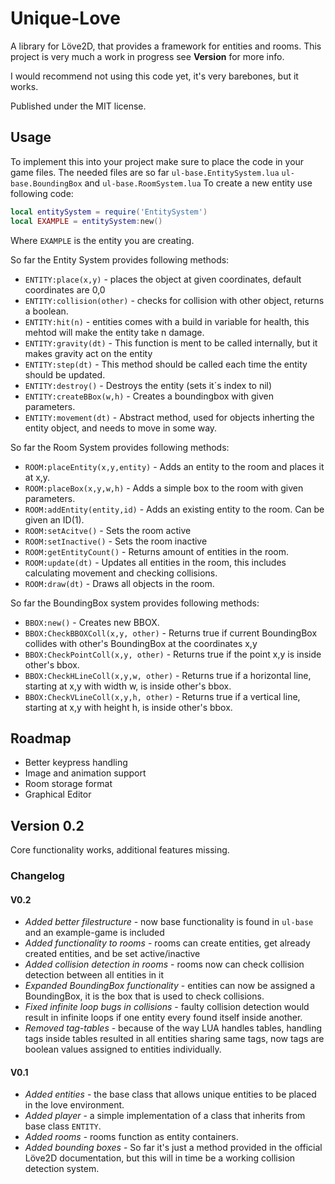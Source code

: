 # Unique-Love
A library for Löve2D, that provides a framework for entities and rooms. This project is very much a work in progress see **Version** for more info.

I would recommend not using this code yet, it's very barebones, but it works.

Published under the MIT license.


## Usage
To implement this into your project make sure to place the code in your game files. The needed files are so far `ul-base.EntitySystem.lua` `ul-base.BoundingBox` and `ul-base.RoomSystem.lua`
To create a new entity use following code:

```lua
local entitySystem = require('EntitySystem')
local EXAMPLE = entitySystem:new()
```

Where `EXAMPLE` is the entity you are creating.

So far the Entity System provides following methods:
* `ENTITY:place(x,y)` - places the object at given coordinates, default coordinates are 0,0
* `ENTITY:collision(other)` - checks for collision with other object, returns a boolean.
* `ENTITY:hit(n)` - entities comes with a build in variable for health, this mehtod will make the entity take n damage.
* `ENTITY:gravity(dt)` - This function is ment to be called internally, but it makes gravity act on the entity
* `ENTITY:step(dt)` - This method should be called each time the entity should be updated.
* `ENTITY:destroy()` - Destroys the entity (sets it´s index to nil)
* `ENTITY:createBBox(w,h)` - Creates a boundingbox with given parameters.
* `ENTITY:movement(dt)` - Abstract method, used for objects inherting the entity object, and needs to move in some way.

So far the Room System provides following methods:
* `ROOM:placeEntity(x,y,entity)` - Adds an entity to the room and places it at x,y.
* `ROOM:placeBox(x,y,w,h)` - Adds a simple box to the room with given parameters.
* `ROOM:addEntity(entity,id)` - Adds an existing entity to the room. Can be given an ID(1).
* `ROOM:setAcitve()` - Sets the room active
* `ROOM:setInactive()` - Sets the room inactive
* `ROOM:getEntityCount()` - Returns amount of entities in the room.
* `ROOM:update(dt)` - Updates all entities in the room, this includes calculating movement and checking collisions.
* `ROOM:draw(dt)` - Draws all objects in the room.

So far the BoundingBox system provides following methods:
* `BBOX:new()` - Creates new BBOX.
* `BBOX:CheckBBOXColl(x,y, other)` - Returns true if current BoundingBox collides with other's BoundingBox at the coordinates x,y
* `BBOX:CheckPointColl(x,y, other)` - Returns true if the point x,y is inside other's bbox.
* `BBOX:CheckHLineColl(x,y,w, other)` - Returns true if a horizontal line, starting at x,y with width w, is inside other's bbox.
* `BBOX:CheckVLineColl(x,y,h, other)` - Returns true if a vertical line, starting at x,y with height h, is inside other's bbox.

## Roadmap
- Better keypress handling
- Image and animation support
- Room storage format
- Graphical Editor

## Version 0.2
Core functionality works, additional features missing.

### Changelog

#### V0.2
- *Added better filestructure* - now base functionality is found in `ul-base` and an example-game is included
- *Added functionality to rooms* - rooms can create entities, get already created entities, and be set active/inactive
- *Added collision detection in rooms* - rooms now can check collision detection between all entities in it
- *Expanded BoundingBox functionality* - entities can now be assigned a BoundingBox, it is the box that is used to check collisions.
- *Fixed infinite loop bugs in collisions* - faulty collision detection would result in infinite loops if one entity every found itself inside another.
- *Removed tag-tables* - because of the way LUA handles tables, handling tags inside tables resulted in all entities sharing same tags, now tags are boolean values assigned to entities individually.

#### V0.1
- *Added entities* - the base class that allows unique entities to be placed in the love environment.
- *Added player* -  a simple implementation of a class that inherits from base class `ENTITY`.
- *Added rooms* - rooms function as entity containers.
- *Added bounding boxes* - So far it's just a method provided in the official Löve2D documentation, but this will in time be a working collision detection system.

